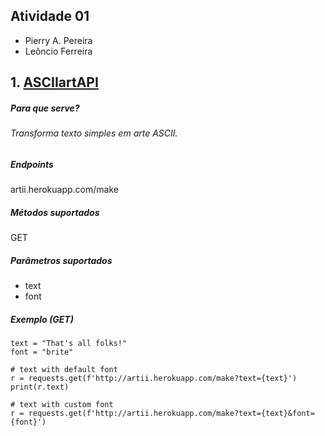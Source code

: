 ## Atividade 01

- Pierry A. Pereira
- Leôncio Ferreira


## 1. [ASCIIartAPI](artii.herokuapp.com)

##### Para que serve?
###### Transforma texto simples em arte ASCII.

##### Endpoints
artii.herokuapp.com/make

##### Métodos suportados
GET

##### Parâmetros suportados
- text
- font

##### Exemplo (GET)
```
text = "That's all folks!"
font = "brite"

# text with default font
r = requests.get(f'http://artii.herokuapp.com/make?text={text}')
print(r.text)

# text with custom font
r = requests.get(f'http://artii.herokuapp.com/make?text={text}&font={font}')
```